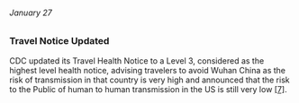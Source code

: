 ###### January 27

### Travel Notice Updated

CDC updated its Travel Health Notice to a Level 3, considered as the highest level health notice, advising travelers to avoid Wuhan China as the risk of transmission in that country is very high and announced that the risk to the Public of human to human transmission in the US is still very low [[7]](https://www.nbcnews.com/health/health-news/coronavirus-timeline-tracking-critical-moments-covid-19-n1154341). 
